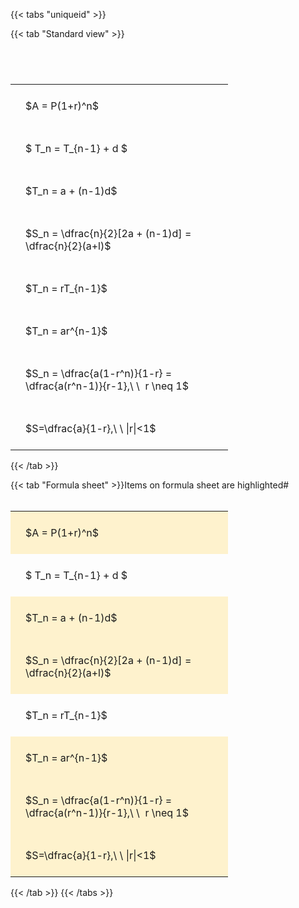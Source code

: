 ---
---

{{< tabs "uniqueid" >}}

{{< tab "Standard view" >}}

#  
<br>
<style type="text/css">
#T_d42e7 th.col_heading {
  text-align: left;
  font-size: 1em;
}
#T_d42e7 td {
  text-align: left;
  font-size: 1em;
  padding: 1.5em;
}
#T_d42e7_row0_col0, #T_d42e7_row1_col0, #T_d42e7_row2_col0, #T_d42e7_row3_col0, #T_d42e7_row4_col0, #T_d42e7_row5_col0, #T_d42e7_row6_col0, #T_d42e7_row7_col0 {
  width: 300px;
  white-space: pre-wrap;
}
</style>
<table id="T_d42e7">
  <thead>
  </thead>
  <tbody>
    <tr>
      <td id="T_d42e7_row0_col0" class="data row0 col0" >$A = P(1+r)^n$</td>
    </tr>
    <tr>
      <td id="T_d42e7_row1_col0" class="data row1 col0" >$ T_n = T_{n-1} + d $</td>
    </tr>
    <tr>
      <td id="T_d42e7_row2_col0" class="data row2 col0" >$T_n = a + (n-1)d$</td>
    </tr>
    <tr>
      <td id="T_d42e7_row3_col0" class="data row3 col0" >$S_n = \dfrac{n}{2}[2a + (n-1)d] = \dfrac{n}{2}(a+l)$</td>
    </tr>
    <tr>
      <td id="T_d42e7_row4_col0" class="data row4 col0" >$T_n = rT_{n-1}$</td>
    </tr>
    <tr>
      <td id="T_d42e7_row5_col0" class="data row5 col0" >$T_n = ar^{n-1}$</td>
    </tr>
    <tr>
      <td id="T_d42e7_row6_col0" class="data row6 col0" >$S_n = \dfrac{a(1-r^n)}{1-r} = \dfrac{a(r^n-1)}{r-1},\ \  r \neq 1$</td>
    </tr>
    <tr>
      <td id="T_d42e7_row7_col0" class="data row7 col0" >$S=\dfrac{a}{1-r},\ \ |r|<1$</td>
    </tr>
  </tbody>
</table>
{{< /tab >}}

{{< tab "Formula sheet" >}}Items on formula sheet are highlighted#  
<br>
<style type="text/css">
#T_08d70 th.col_heading {
  text-align: left;
  font-size: 1em;
}
#T_08d70 td {
  text-align: left;
  font-size: 1em;
  padding: 1.5em;
}
#T_08d70_row0_col0, #T_08d70_row2_col0, #T_08d70_row3_col0, #T_08d70_row5_col0, #T_08d70_row6_col0, #T_08d70_row7_col0 {
  width: 300px;
  background-color: rgba(255,194,10, 0.2);
  white-space: pre-wrap;
}
#T_08d70_row1_col0, #T_08d70_row4_col0 {
  width: 300px;
  white-space: pre-wrap;
}
</style>
<table id="T_08d70">
  <thead>
  </thead>
  <tbody>
    <tr>
      <td id="T_08d70_row0_col0" class="data row0 col0" >$A = P(1+r)^n$</td>
    </tr>
    <tr>
      <td id="T_08d70_row1_col0" class="data row1 col0" >$ T_n = T_{n-1} + d $</td>
    </tr>
    <tr>
      <td id="T_08d70_row2_col0" class="data row2 col0" >$T_n = a + (n-1)d$</td>
    </tr>
    <tr>
      <td id="T_08d70_row3_col0" class="data row3 col0" >$S_n = \dfrac{n}{2}[2a + (n-1)d] = \dfrac{n}{2}(a+l)$</td>
    </tr>
    <tr>
      <td id="T_08d70_row4_col0" class="data row4 col0" >$T_n = rT_{n-1}$</td>
    </tr>
    <tr>
      <td id="T_08d70_row5_col0" class="data row5 col0" >$T_n = ar^{n-1}$</td>
    </tr>
    <tr>
      <td id="T_08d70_row6_col0" class="data row6 col0" >$S_n = \dfrac{a(1-r^n)}{1-r} = \dfrac{a(r^n-1)}{r-1},\ \  r \neq 1$</td>
    </tr>
    <tr>
      <td id="T_08d70_row7_col0" class="data row7 col0" >$S=\dfrac{a}{1-r},\ \ |r|<1$</td>
    </tr>
  </tbody>
</table>
{{< /tab >}}
{{< /tabs >}}